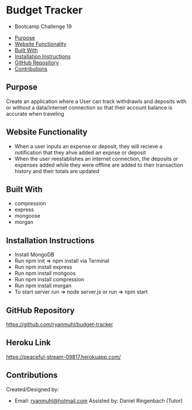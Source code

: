 # Budget Tracker
* Bootcamp Challenge 19

- [Purpose](#purpose)
- [Website Functionality](#website-functionality)
- [Built With](#built-with)
- [Installation Instructions](#installation-instructions)
- [GitHub Repository](#github-repository)
- [Contributions](#contributions)


## Purpose
Create an application where a User can track withdrawls and deposits with or without a data/internet connection so that their account balance is accurate when traveling

## Website Functionality
* When a user inputs an expense or deposit, they will recieve a notification that they ahve added an expnse or deposit
* When the user reestablishes an internet connection, the deposits or expenses added while they were offline are added to their transaction history and their totals are updated

## Built With
* compression
* express
* mongoose
* morgan

## Installation Instructions
* Install MongoDB 
* Run npm init => npm install via Terminal
* Run npm install express
* Run npm install mongoos
* Run npm install compression
* Run npm install morgan
* To start server run => node server.js or run => npm start

## GitHub Repository
https://github.com/ryanmuhl/budget-tracker

## Heroku Link
https://peaceful-stream-09817.herokuapp.com/

## Contributions
Created/Designed by:
* Email: ryanmuhl@hotmail.com
Assisted by: Daniel Ringenbach (Tutor)
